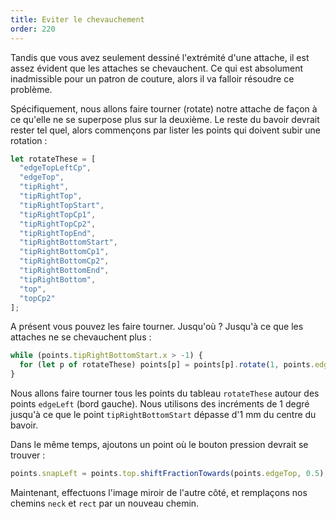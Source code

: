 ```yaml
---
title: Eviter le chevauchement
order: 220
---
```


Tandis que vous avez seulement dessiné l'extrémité d'une attache, il est assez évident que les attaches se chevauchent. Ce qui est absolument inadmissible pour un patron de couture, alors il va falloir résoudre ce problème.

Spécifiquement, nous allons faire tourner (rotate) notre attache de façon à ce qu'elle ne se superpose plus sur la deuxième. Le reste du bavoir devrait rester tel quel, alors commençons par lister les points qui doivent subir une rotation :

```js
let rotateThese = [
  "edgeTopLeftCp",
  "edgeTop",
  "tipRight",
  "tipRightTop",
  "tipRightTopStart",
  "tipRightTopCp1",
  "tipRightTopCp2",
  "tipRightTopEnd",
  "tipRightBottomStart",
  "tipRightBottomCp1",
  "tipRightBottomCp2",
  "tipRightBottomEnd",
  "tipRightBottom",
  "top",
  "topCp2"
];
```

A présent vous pouvez les faire tourner. Jusqu'où ? Jusqu'à ce que les attaches ne se chevauchent plus :

```js
while (points.tipRightBottomStart.x > -1) {
  for (let p of rotateThese) points[p] = points[p].rotate(1, points.edgeLeft);
}
```

Nous allons faire tourner tous les points du tableau `rotateThese` autour des points `edgeLeft` (bord gauche). Nous utilisons des incréments de 1 degré jusqu'à ce que le point `tipRightBottomStart` dépasse d'1 mm du centre du bavoir.

Dans le même temps, ajoutons un point où le bouton pression devrait se trouver :

```js
points.snapLeft = points.top.shiftFractionTowards(points.edgeTop, 0.5);
```

<example pattern="tutorial" part="step8" caption="The right part looks a bit wonky now, but we'll get to that" />

Maintenant, effectuons l'image miroir de l'autre côté, et remplaçons nos chemins `neck` et `rect` par un nouveau chemin.